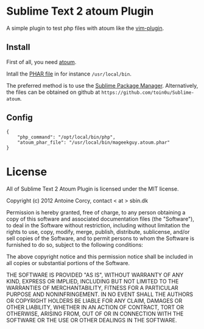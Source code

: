 # Sublime Text 2 atoum Plugin

A simple plugin to test php files with atoum like the [vim-plugin](https://github.com/mageekguy/atoum/wiki/atoum-et-VIM).

## Install

First of all, you need [atoum](https://github.com/mageekguy/atoum).

Intall the [PHAR file](http://downloads.atoum.org/nightly/mageekguy.atoum.phar) in for instance `/usr/local/bin`.

The preferred method is to use the [Sublime Package Manager](http://wbond.net/sublime_packages/package_control). Alternatively, the files can be obtained on github at `https://github.com/toin0u/Sublime-atoum`.

## Config

```
{
    "php_command": "/opt/local/bin/php",
    "atoum_phar_file": "/usr/local/bin/mageekguy.atoum.phar"
}
```

# License

All of Sublime Text 2 Atoum Plugin is licensed under the MIT license.

Copyright (c) 2012 Antoine Corcy, contact < at > sbin.dk

Permission is hereby granted, free of charge, to any person obtaining a copy of this software and associated documentation files (the "Software"), to deal in the Software without restriction, including without limitation the rights to use, copy, modify, merge, publish, distribute, sublicense, and/or sell copies of the Software, and to permit persons to whom the Software is furnished to do so, subject to the following conditions:

The above copyright notice and this permission notice shall be included in all copies or substantial portions of the Software.

THE SOFTWARE IS PROVIDED "AS IS", WITHOUT WARRANTY OF ANY KIND, EXPRESS OR IMPLIED, INCLUDING BUT NOT LIMITED TO THE WARRANTIES OF MERCHANTABILITY, FITNESS FOR A PARTICULAR PURPOSE AND NONINFRINGEMENT. IN NO EVENT SHALL THE AUTHORS OR COPYRIGHT HOLDERS BE LIABLE FOR ANY CLAIM, DAMAGES OR OTHER LIABILITY, WHETHER IN AN ACTION OF CONTRACT, TORT OR OTHERWISE, ARISING FROM, OUT OF OR IN CONNECTION WITH THE SOFTWARE OR THE USE OR OTHER DEALINGS IN THE SOFTWARE.